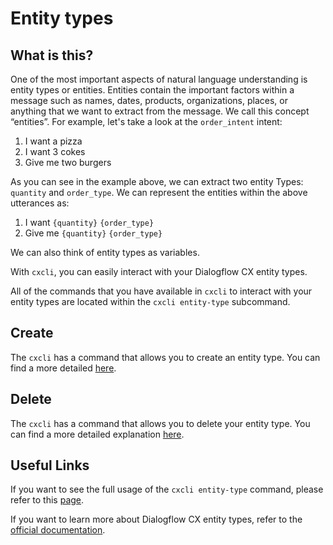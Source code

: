 # Entity types

## What is this?

One of the most important aspects of natural language understanding is entity types or entities. Entities contain the important factors within a message such as names, dates, products, organizations, places, or anything that we want to extract from the message. We call this concept “entities”. For example, let's take a look at the `order_intent` intent:

1. I want a pizza
2. I want 3 cokes
3. Give me two burgers

As you can see in the example above, we can extract two entity Types: `quantity` and `order_type`. We can represent the entities within the above utterances as:

1. I want `{quantity}` `{order_type}`
2. Give me `{quantity}` `{order_type}`

We can also think of entity types as variables.

With `cxcli`, you can easily interact with your Dialogflow CX entity types.

All of the commands that you have available in `cxcli` to interact with your entity types are located within the `cxcli entity-type` subcommand.

## Create

The `cxcli` has a command that allows you to create an entity type. You can find a more detailed [here](/entitytypes/create).


## Delete

The `cxcli` has a command that allows you to delete your entity type. You can find a more detailed explanation [here](/entitytypes/delete).


## Useful Links

If you want to see the full usage of the `cxcli entity-type` command, please refer to this [page](/cmd/cxcli_entity-type).

If you want to learn more about Dialogflow CX entity types, refer to the [official documentation](https://cloud.google.com/dialogflow/cx/docs/concept/entity).

